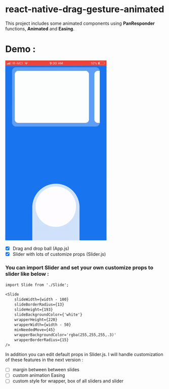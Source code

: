 # react-native-drag-gesture-animated
This project includes some animated components using **PanResponder** functions, **Animated** and **Easing**.
# Demo :
 ![alt tag](preview.gif)
- [x] Drag and drop ball (App.js)
- [x] Slider with lots of customize props (Slider.js)
### You can import Slider and set your own customize props to slider like below :
```
import Slide from './Slide';
```
```
<Slide
    slideWidth={width - 100}
    slideBorderRadius={13}
    slideHeight={193}
    slideBackgroundColor={'white'}
    wrapperHeight={220}
    wrapperWidth={width - 50}
    minNeededMove={45}
    wrapperBackgroundColor='rgba(255,255,255,.3)'
    wrapperBorderRadius={15}
/>
```
In addition you can edit default props in Slider.js.
I will handle customization of these features in the next version :
- [ ] margin between between slides
- [ ] custom animation Easing
- [ ] custom style for wrapper, box of all sliders and slider